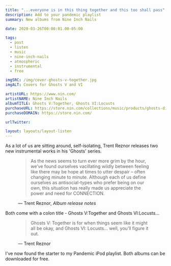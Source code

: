 ```yaml
---
title: "...everyone is in this thing together and this too shall pass"
description: Add to your pandemic playlist
summary: New albums from Nine Inch Nails

date: 2020-03-26T00:00:01.00-05:00

tags:
  - post
  - listen
  - music
  - nine-inch-nails
  - atmospheric
  - instrumental
  - free

imgSRC: /img/cover-ghosts-v-together.jpg
imgALT: Covers for Ghosts V and VI

artistURL: https://www.nin.com/
artistNAME: Nine Inch Nails
albumTITLE: Ghosts V:Together, Ghosts VI:Locusts
purchaseURL: https://store.nin.com/collections/music/products/ghosts-digital-download
purchaseDOMAIN: https://store.nin.com/

urlTwitter:

layout: layouts/layout-listen
---
```

As a lot of us are sitting around, self-isolating, Trent Reznor releases two new instrumental works in his 'Ghosts' series.

<figure class="blockquote">
    <blockquote cite="https://www.nin.com/nine-inch-nails-ghosts-v-vi-available-now/">
        <p>As the news seems to turn ever more grim by the hour, we’ve found ourselves vacillating wildly between feeling like there may be hope at times to utter despair – often changing minute to minute. Although each of us define ourselves as antisocial-types who prefer being on our own, this situation has really made us appreciate the power and need for CONNECTION.</p>
    </blockquote>
    <figcaption>— Trent Reznor, <cite>Album release notes</cite></figcaption>
</figure>

Both come with a colon title - Ghosts V:Together and Ghosts VI:Locusts...

<figure class="blockquote">
    <blockquote>
        <p>Ghosts V: Together is for when things seem like it might all be okay, and Ghosts VI: Locusts… well, you’ll figure it out.</p>
    </blockquote>
    <figcaption>— Trent Reznor</figcaption>
</figure>


I've now found the starter to my Pandemic iPod playlist. Both albums can be downloaded for free.

